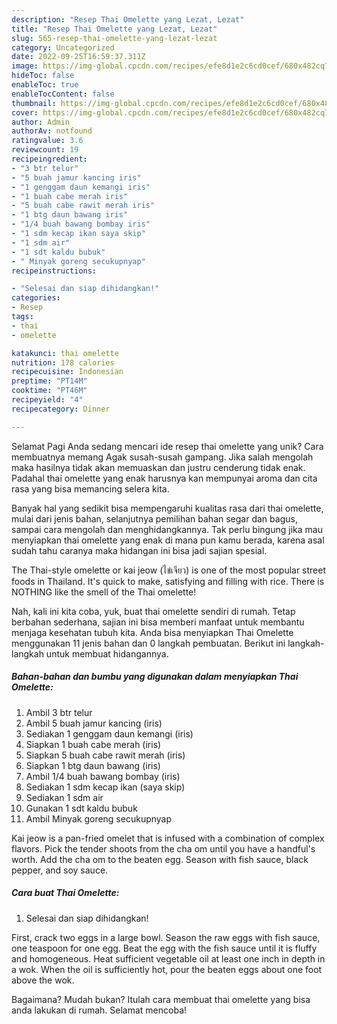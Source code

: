 ```yaml
---
description: "Resep Thai Omelette yang Lezat, Lezat"
title: "Resep Thai Omelette yang Lezat, Lezat"
slug: 565-resep-thai-omelette-yang-lezat-lezat
category: Uncategorized
date: 2022-09-25T16:59:37.311Z
image: https://img-global.cpcdn.com/recipes/efe8d1e2c6cd0cef/680x482cq70/thai-omelette-foto-resep-utama.jpg
hideToc: false
enableToc: true
enableTocContent: false
thumbnail: https://img-global.cpcdn.com/recipes/efe8d1e2c6cd0cef/680x482cq70/thai-omelette-foto-resep-utama.jpg
cover: https://img-global.cpcdn.com/recipes/efe8d1e2c6cd0cef/680x482cq70/thai-omelette-foto-resep-utama.jpg
author: Admin
authorAv: notfound
ratingvalue: 3.6
reviewcount: 19
recipeingredient:
- "3 btr telur"
- "5 buah jamur kancing iris"
- "1 genggam daun kemangi iris"
- "1 buah cabe merah iris"
- "5 buah cabe rawit merah iris"
- "1 btg daun bawang iris"
- "1/4 buah bawang bombay iris"
- "1 sdm kecap ikan saya skip"
- "1 sdm air"
- "1 sdt kaldu bubuk"
- " Minyak goreng secukupnyap"
recipeinstructions:

- "Selesai dan siap dihidangkan!"
categories:
- Resep
tags:
- thai
- omelette

katakunci: thai omelette 
nutrition: 178 calories
recipecuisine: Indonesian
preptime: "PT14M"
cooktime: "PT46M"
recipeyield: "4"
recipecategory: Dinner

---
```



Selamat Pagi Anda sedang mencari ide resep thai omelette yang unik? Cara membuatnya memang Agak susah-susah gampang. Jika salah mengolah maka hasilnya tidak akan memuaskan dan justru cenderung tidak enak. Padahal thai omelette yang enak harusnya kan mempunyai aroma dan cita rasa yang bisa memancing selera kita.


Banyak hal yang sedikit bisa mempengaruhi kualitas rasa dari thai omelette, mulai dari jenis bahan, selanjutnya pemilihan bahan segar dan bagus, sampai cara mengolah dan menghidangkannya. Tak perlu bingung jika mau menyiapkan thai omelette yang enak di mana pun kamu berada, karena asal sudah tahu caranya maka hidangan ini bisa jadi sajian spesial.

The Thai-style omelette or kai jeow (ไข่เจียว) is one of the most popular street foods in Thailand. It&#39;s quick to make, satisfying and filling with rice. There is NOTHING like the smell of the Thai omelette!


Nah, kali ini kita coba, yuk, buat thai omelette sendiri di rumah. Tetap berbahan sederhana, sajian ini bisa memberi manfaat untuk membantu menjaga kesehatan tubuh kita. Anda bisa menyiapkan Thai Omelette menggunakan 11 jenis bahan dan 0 langkah pembuatan. Berikut ini langkah-langkah untuk membuat hidangannya.

<!--inarticleads1-->

##### Bahan-bahan dan bumbu yang digunakan dalam menyiapkan Thai Omelette:

1. Ambil 3 btr telur
1. Ambil 5 buah jamur kancing (iris)
1. Sediakan 1 genggam daun kemangi (iris)
1. Siapkan 1 buah cabe merah (iris)
1. Siapkan 5 buah cabe rawit merah (iris)
1. Siapkan 1 btg daun bawang (iris)
1. Ambil 1/4 buah bawang bombay (iris)
1. Sediakan 1 sdm kecap ikan (saya skip)
1. Sediakan 1 sdm air
1. Gunakan 1 sdt kaldu bubuk
1. Ambil  Minyak goreng secukupnyap


Kai jeow is a pan-fried omelet that is infused with a combination of complex flavors. Pick the tender shoots from the cha om until you have a handful&#39;s worth. Add the cha om to the beaten egg. Season with fish sauce, black pepper, and soy sauce. 

<!--inarticleads2-->

##### Cara buat Thai Omelette:


1. Selesai dan siap dihidangkan!

First, crack two eggs in a large bowl. Season the raw eggs with fish sauce, one teaspoon for one egg. Beat the egg with the fish sauce until it is fluffy and homogeneous. Heat sufficient vegetable oil at least one inch in depth in a wok. When the oil is sufficiently hot, pour the beaten eggs about one foot above the wok. 

Bagaimana? Mudah bukan? Itulah cara membuat thai omelette yang bisa anda lakukan di rumah. Selamat mencoba!
